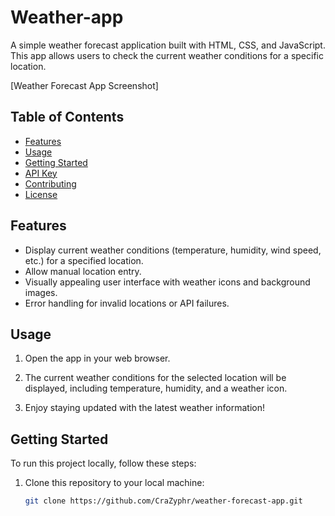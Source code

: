 # Weather-app

A simple weather forecast application built with HTML, CSS, and JavaScript. This app allows users to check the current weather conditions for a specific location.

[Weather Forecast App Screenshot]

## Table of Contents

- [Features](#features)
- [Usage](#usage)
- [Getting Started](#getting-started)
- [API Key](#api-key)
- [Contributing](#contributing)
- [License](#license)



## Features

- Display current weather conditions (temperature, humidity, wind speed, etc.) for a specified location.
- Allow manual location entry.
- Visually appealing user interface with weather icons and background images.
- Error handling for invalid locations or API failures.

## Usage

1. Open the app in your web browser.

2. The current weather conditions for the selected location will be displayed, including temperature, humidity, and a weather icon.

3. Enjoy staying updated with the latest weather information!

## Getting Started

To run this project locally, follow these steps:

1. Clone this repository to your local machine:

   ```bash
   git clone https://github.com/CraZyphr/weather-forecast-app.git
